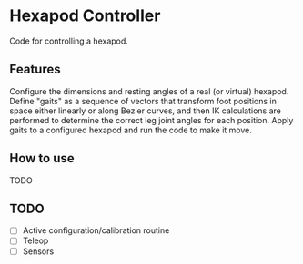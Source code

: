 # Hexapod Controller

Code for controlling a hexapod.

## Features

Configure the dimensions and resting angles of a real (or virtual) hexapod. Define "gaits" as a sequence of vectors that transform foot positions in space either linearly or along Bezier curves, and then IK calculations are performed to determine the correct leg joint angles for each position. Apply gaits to a configured hexapod and run the code to make it move.

## How to use

TODO

## TODO

- [ ] Active configuration/calibration routine
- [ ] Teleop
- [ ] Sensors